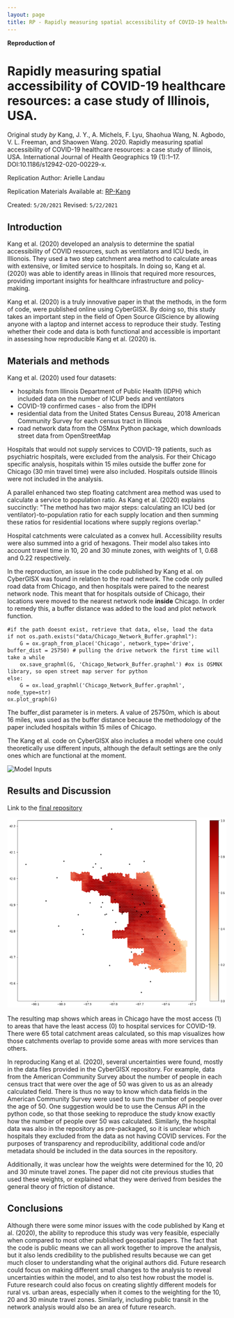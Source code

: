 ```yaml
---
layout: page
title: RP - Rapidly measuring spatial accessibility of COVID-19 healthcare resources: a case study of Illinois, USA.
---
```



**Reproduction of**
# Rapidly measuring spatial accessibility of COVID-19 healthcare resources: a case study of Illinois, USA.

Original study *by* Kang, J. Y., A. Michels, F. Lyu, Shaohua Wang, N. Agbodo, V. L. Freeman, and Shaowen Wang. 2020. Rapidly measuring spatial accessibility of COVID-19 healthcare resources: a case study of Illinois, USA.
International Journal of Health Geographics 19 (1):1–17. DOI:10.1186/s12942-020-00229-x.

Replication Author:
Arielle Landau

Replication Materials Available at: [RP-Kang](https://github.com/alandaux/RP-Kang)

Created: `5/20/2021`
Revised: `5/22/2021`

## Introduction

Kang et al. (2020) developed an analysis to determine the spatial accessibility of COVID resources, such as ventilators and ICU beds, in Illionois. They used a two step catchment area method to calculate areas with extensive, or limited service to hospitals. In doing so, Kang et al. (2020) was able to identify areas in Illinois that required more resources, providing important insights for healthcare infrastructure and policy-making.

Kang et al. (2020) is a truly innovative paper in that the methods, in the form of code, were published online using CyberGISX. By doing so, this study takes an important step in the field of Open Source GIScience by allowing anyone with a laptop and internet access to reproduce their study. Testing whether their code and data is both functional and accessible is important in assessing how reproducible Kang et al. (2020) is.

## Materials and methods

Kang et al. (2020) used four datasets:
* hospitals from Illinois Department of Public Health (IDPH) which included data on the number of ICUP beds and ventilators
* COVID-19 confirmed cases - also from the IDPH
* residential data from the United States Census Bureau, 2018 American Community Survey for each census tract in Illinois
* road network data from the OSMnx Python package, which downloads street data from OpenStreetMap

Hospitals that would not supply services to COVID-19 patients, such as psychiatric hospitals, were excluded from the analysis. For their Chicago specific analysis, hospitals within 15 miles outside the buffer zone for Chicago (30 min travel time) were also included. Hospitals outside Illinois were not included in the analysis.

A parallel enhanced two step floating catchment area method was used to calculate a service to population ratio. As Kang et al. (2020) explains succinctly:
    "The method has two major steps: calculating an ICU bed (or ventilator)-to-population ratio for each supply location and then summing these ratios for residential locations where supply regions overlap."

Hospital catchments were calculated as a convex hull. Accessibility results were also summed into a grid of hexagons. Their model also takes into account travel time in 10, 20 and 30 minute zones, with weights of 1, 0.68 and 0.22 respectively.

In the reproduction, an issue in the code published by Kang et al. on CyberGISX was found in relation to the road network. The code only pulled road data from Chicago, and then hospitals were paired to the nearest network node. This meant that for hospitals outside of Chicago, their locations were moved to the nearest network node **inside** Chicago. In order to remedy this, a buffer distance was added to the load and plot network function.
```
#if the path doesnt exist, retrieve that data, else, load the data
if not os.path.exists("data/Chicago_Network_Buffer.graphml"):
    G = ox.graph_from_place('Chicago', network_type='drive', buffer_dist = 25750) # pulling the drive network the first time will take a while
    ox.save_graphml(G, 'Chicago_Network_Buffer.graphml') #ox is OSMNX library, so open street map server for python
else:
    G = ox.load_graphml('Chicago_Network_Buffer.graphml', node_type=str)
ox.plot_graph(G)

```
The buffer_dist parameter is in meters. A value of 25750m, which is about 16 miles, was used as the buffer distance because the methodology of the paper included hospitals within 15 miles of Chicago.

The Kang et al. code on CyberGISX also includes a model where one could theoretically use different inputs, although the default settings are the only ones which are functional at the moment.

![Model Inputs](assets/modelInputs)

## Results and Discussion

Link to the [final repository](https://github.com/alandaux/RP-Kang)

![Figure 1](assets/figure1.png)

The resulting map shows which areas in Chicago have the most access (1) to areas that have the least access (0) to hospital services for COVID-19. There were 65 total catchment areas calculated, so this map visualizes how those catchments overlap to provide some areas with more services than others.

In reproducing Kang et al. (2020), several uncertainties were found, mostly in the data files provided in the CyberGISX repository. For example, data from the American Community Survey about the number of people in each census tract that were over the age of 50 was given to us as an already calculated field. There is thus no way to know which data fields in the American Community Survey were used to sum the number of people over the age of 50. One suggestion would be to use the Census API in the python code, so that those seeking to reproduce the study know exactly how the number of people over 50 was calculated. Similarly, the hospital data was also in the repository as pre-packaged, so it is unclear which hospitals they excluded from the data as not having COVID services. For the purposes of transparency and reproducibility, additional code and/or metadata should be included in the data sources in the repository.

Additionally, it was unclear how the weights were determined for the 10, 20 and 30 minute travel zones. The paper did not cite previous studies that used these weights, or explained what they were derived from besides the general theory of friction of distance.

## Conclusions

Although there were some minor issues with the code published by Kang et al. (2020), the ability to reproduce this study was very feasible, especially when compared to most other published geospatial papers. The fact that the code is public means we can all work together to improve the analysis, but it also lends credibility to the published results because we can get much closer to understanding what the original authors did. Future research could focus on making different small changes to the analysis to reveal uncertainties within the model, and to also test how robust the model is. Future research could also focus on creating slightly different models for rural vs. urban areas, especially when it comes to the weighting for the 10, 20 and 30 minute travel zones. Similarly, including public transit in the network analysis would also be an area of future research.
